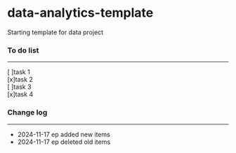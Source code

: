 # data-analytics-template
Starting template for data project








### To do list
---
[ ]task 1  
[x]task 2  
[ ]task 3  
[x]task 4  


### Change log
---

- 2024-11-17  ep  added new items
- 2024-11-17  ep  deleted old items